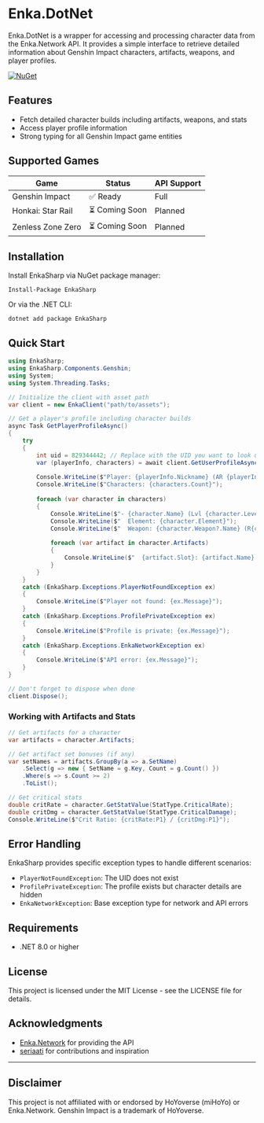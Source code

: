 ﻿# Enka.DotNet

Enka.DotNet is a wrapper for accessing and processing character data from the Enka.Network API. It provides a simple interface to retrieve detailed information about Genshin Impact characters, artifacts, weapons, and player profiles.

[![NuGet](https://img.shields.io/nuget/v/EnkaSharp.svg)](https://www.nuget.org/packages/EnkaSharp/)

## Features

- Fetch detailed character builds including artifacts, weapons, and stats
- Access player profile information
- Strong typing for all Genshin Impact game entities

## Supported Games

| Game | Status | API Support |
|------|--------|-------------|
| Genshin Impact | ✅ Ready | Full |
| Honkai: Star Rail | ⏳ Coming Soon | Planned |
| Zenless Zone Zero | ⏳ Coming Soon | Planned |

## Installation

Install EnkaSharp via NuGet package manager:

```
Install-Package EnkaSharp
```

Or via the .NET CLI:

```
dotnet add package EnkaSharp
```

## Quick Start

```csharp
using EnkaSharp;
using EnkaSharp.Components.Genshin;
using System;
using System.Threading.Tasks;

// Initialize the client with asset path
var client = new EnkaClient("path/to/assets");

// Get a player's profile including character builds
async Task GetPlayerProfileAsync()
{
    try
    {
        int uid = 829344442; // Replace with the UID you want to look up
        var (playerInfo, characters) = await client.GetUserProfileAsync(uid);
        
        Console.WriteLine($"Player: {playerInfo.Nickname} (AR {playerInfo.Level})");
        Console.WriteLine($"Characters: {characters.Count}");
        
        foreach (var character in characters)
        {
            Console.WriteLine($"- {character.Name} (Lvl {character.Level})");
            Console.WriteLine($"  Element: {character.Element}");
            Console.WriteLine($"  Weapon: {character.Weapon?.Name} (R{character.Weapon?.Refinement})");
            
            foreach (var artifact in character.Artifacts)
            {
                Console.WriteLine($"  {artifact.Slot}: {artifact.Name} - {artifact.MainStat}");
            }
        }
    }
    catch (EnkaSharp.Exceptions.PlayerNotFoundException ex)
    {
        Console.WriteLine($"Player not found: {ex.Message}");
    }
    catch (EnkaSharp.Exceptions.ProfilePrivateException ex)
    {
        Console.WriteLine($"Profile is private: {ex.Message}");
    }
    catch (EnkaSharp.Exceptions.EnkaNetworkException ex)
    {
        Console.WriteLine($"API error: {ex.Message}");
    }
}

// Don't forget to dispose when done
client.Dispose();
```

### Working with Artifacts and Stats

```csharp
// Get artifacts for a character
var artifacts = character.Artifacts;

// Get artifact set bonuses (if any)
var setNames = artifacts.GroupBy(a => a.SetName)
    .Select(g => new { SetName = g.Key, Count = g.Count() })
    .Where(s => s.Count >= 2)
    .ToList();

// Get critical stats
double critRate = character.GetStatValue(StatType.CriticalRate);
double critDmg = character.GetStatValue(StatType.CriticalDamage);
Console.WriteLine($"Crit Ratio: {critRate:P1} / {critDmg:P1}");
```

## Error Handling

EnkaSharp provides specific exception types to handle different scenarios:

- `PlayerNotFoundException`: The UID does not exist
- `ProfilePrivateException`: The profile exists but character details are hidden
- `EnkaNetworkException`: Base exception type for network and API errors

## Requirements

- .NET 8.0 or higher

## License

This project is licensed under the MIT License - see the LICENSE file for details.

## Acknowledgments

- [Enka.Network](https://enka.network/) for providing the API
- [seriaati](https://github.com/seriaati) for contributions and inspiration

---

## Disclaimer

This project is not affiliated with or endorsed by HoYoverse (miHoYo) or Enka.Network. Genshin Impact is a trademark of HoYoverse.